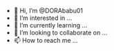 - 👋 Hi, I’m @DORAbabu01
- 👀 I’m interested in ...
- 🌱 I’m currently learning ...
- 💞️ I’m looking to collaborate on ...
- 📫 How to reach me ...

<!---
Personally, I believe No matter where I came from, one brilliant idea and a desire to learn new things crowned me as emperor and infused my endeavors with vivacious vitality. I am a professional at deciphering data from a statistical and corporate viewpoint, and my technical skills blend with my domain knowledge of e-commerce and education to develop solutions that are action-oriented and address with significant business concerns. Leveraging current ETL/ELT strategies for data modeling and data warehouse architecture, terabytes of enterprise data are then used to develop algorithms using predictive analytics.

Proficient in Python, Java, JavaScript and SQL programming skills, as well as analytic skills in ,Machine learning, Fraud detection, developing informative dashboards, and other areas. knowledge of using big data (spark, Hadoop, HBase) and cloud computing (AWS) to do enterprise analytics at scale.

Key Skills
1. Machine Learning
2. Predictive Modeling 
3. Descriptive Statistics
4. Time Series Analysis
5. Natural Language Processing

Technical Skills
1. AWS Cloud : Amazon S3, AWS Glue, AWS Athena, AWS Redshift, Amazon Kinesis.
2. Language : Python, SQL ,Spark PySpark, Tensor flow, SAS.
3. BI Tools : Tableau, Power BI.
4. Database : MySQL, Microsoft SQL Server.
5. Techniques : Machine learning, Predictive Analysis, Text Analytics, ETL, ELT.
6. WorkFlow Scheduler : Airflow, Autosys.
--->
